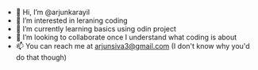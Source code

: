 - 👋 Hi, I’m @arjunkarayil
- 👀 I’m interested in leraning coding
- 🌱 I’m currently learning basics using odin project
- 💞️ I’m looking to collaborate once I understand what coding is about 
- 📫 You can reach me at arjunsiva3@gmail.com (I don't know why you'd do that though)

<!---
arjunkarayil/arjunkarayil is a ✨ special ✨ repository because its `README.md` (this file) appears on your GitHub profile.
You can click the Preview link to take a look at your changes.
--->
